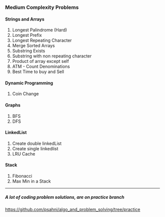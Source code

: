 ### Medium Complexity Problems

#### Strings and Arrays
1. Longest Palindrome (Hard)
2. Longest Prefix
3. Longest Repeating Character
4. Merge Sorted Arrays
5. Substring Exists
6. Substring with non repeating character
7. Product of array except self
8. ATM - Count Denominations
9. Best Time to buy and Sell


#### Dynamic Programming
1. Coin Change

#### Graphs
1. BFS 
2. DFS

#### LinkedList
1. Create double linkedList
2. Create single linkedlist 
3. LRU Cache

#### Stack
1. Fibonacci
2. Max Min in a Stack


------------------------------------------
##### A lot of coding problem solutions, are on practice branch
https://github.com/psahni/algo_and_problem_solving/tree/practice
